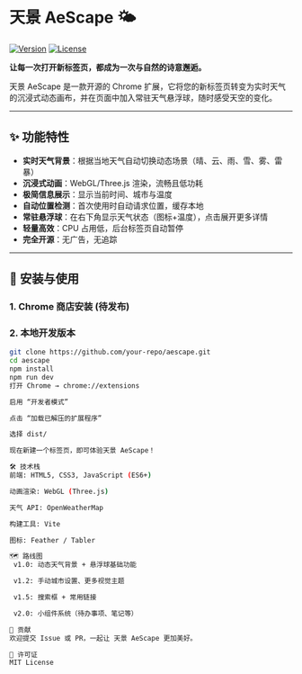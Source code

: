 # 天景 AeScape 🌤️

[![Version](https://img.shields.io/badge/version-1.0.0-blue.svg)](https://github.com/your-repo/aescape)
[![License](https://img.shields.io/badge/license-MIT-green.svg)](LICENSE)

**让每一次打开新标签页，都成为一次与自然的诗意邂逅。**

天景 AeScape 是一款开源的 Chrome 扩展，它将您的新标签页转变为实时天气的沉浸式动态画布，并在页面中加入常驻天气悬浮球，随时感受天空的变化。

---

## ✨ 功能特性

- **实时天气背景**：根据当地天气自动切换动态场景（晴、云、雨、雪、雾、雷暴）
- **沉浸式动画**：WebGL/Three.js 渲染，流畅且低功耗
- **极简信息展示**：显示当前时间、城市与温度
- **自动位置检测**：首次使用时自动请求位置，缓存本地
- **常驻悬浮球**：在右下角显示天气状态（图标+温度），点击展开更多详情
- **轻量高效**：CPU 占用低，后台标签页自动暂停
- **完全开源**：无广告，无追踪

---

## 🚀 安装与使用

### 1. Chrome 商店安装 (待发布)

### 2. 本地开发版本

```bash
git clone https://github.com/your-repo/aescape.git
cd aescape
npm install
npm run dev
打开 Chrome → chrome://extensions

启用 “开发者模式”

点击 “加载已解压的扩展程序”

选择 dist/

现在新建一个标签页，即可体验天景 AeScape！

🛠️ 技术栈
前端: HTML5, CSS3, JavaScript (ES6+)

动画渲染: WebGL (Three.js)

天气 API: OpenWeatherMap

构建工具: Vite

图标: Feather / Tabler

🗺️ 路线图
 v1.0: 动态天气背景 + 悬浮球基础功能

 v1.2: 手动城市设置、更多视觉主题

 v1.5: 搜索框 + 常用链接

 v2.0: 小组件系统（待办事项、笔记等）

🤝 贡献
欢迎提交 Issue 或 PR，一起让 天景 AeScape 更加美好。

📄 许可证
MIT License